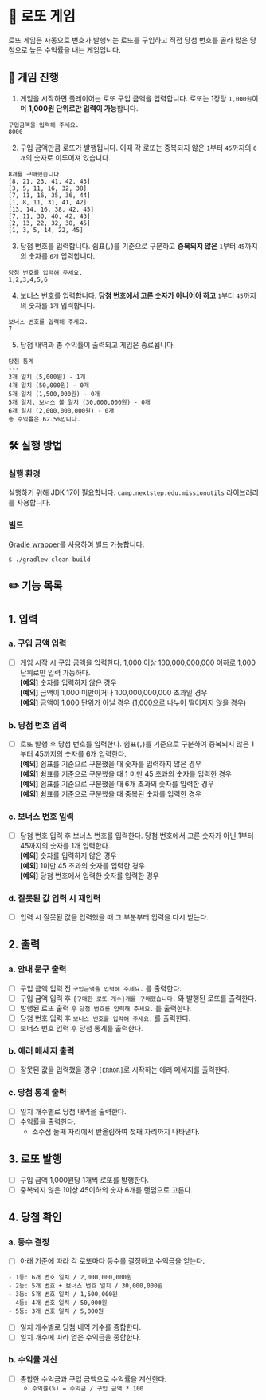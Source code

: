 # 🎰 로또 게임

로또 게임은 자동으로 번호가 발행되는 로또를 구입하고 직접 당첨 번호를 골라 많은 당첨으로 높은 수익률을 내는 게임입니다.

## 📝 게임 진행

1. 게임을 시작하면 플레이어는 로또 구입 금액을 입력합니다. 로또는 1장당 `1,000원`이며 **1,000원 단위로만 입력이 가능**합니다.

```
구입금액을 입력해 주세요.
8000
```

2. 구입 금액만큼 로또가 발행됩니다. 이때 각 로또는 중복되지 않은 `1`부터 `45`까지의 `6개`의 숫자로 이루어져 있습니다.

```
8개를 구매했습니다.
[8, 21, 23, 41, 42, 43] 
[3, 5, 11, 16, 32, 38] 
[7, 11, 16, 35, 36, 44] 
[1, 8, 11, 31, 41, 42] 
[13, 14, 16, 38, 42, 45] 
[7, 11, 30, 40, 42, 43] 
[2, 13, 22, 32, 38, 45] 
[1, 3, 5, 14, 22, 45]
```

3. 당첨 번호를 입력합니다. 쉼표(`,`)를 기준으로 구분하고 **중복되지 않은** `1`부터 `45`까지의 숫자를 `6개` 입력합니다.

```
당첨 번호를 입력해 주세요.
1,2,3,4,5,6
```

4. 보너스 번호를 입력합니다. **당첨 번호에서 고른 숫자가 아니어야 하고** `1`부터 `45`까지의 숫자를 `1개` 입력합니다.

```
보너스 번호를 입력해 주세요.
7
```

5. 당첨 내역과 총 수익률이 출력되고 게임은 종료됩니다.

```
당첨 통계
---
3개 일치 (5,000원) - 1개
4개 일치 (50,000원) - 0개
5개 일치 (1,500,000원) - 0개
5개 일치, 보너스 볼 일치 (30,000,000원) - 0개
6개 일치 (2,000,000,000원) - 0개
총 수익률은 62.5%입니다.
```

## 🛠 실행 방법

### 실행 환경

실행하기 위해 JDK 17이 필요합니다.
`camp.nextstep.edu.missionutils` 라이브러리를 사용합니다.

### 빌드

[Gradle wrapper](https://docs.gradle.org/current/userguide/gradle_wrapper.html)를 사용하여 빌드 가능합니다.

```
$ ./gradlew clean build
```

## ✏️ 기능 목록

## 1. 입력

### a. 구입 금액 입력

-[ ] 게임 시작 시 구입 금액을 입력한다. 1,000 이상 100,000,000,000 이하로 1,000 단위로만 입력 가능하다.  
 **[예외]** 숫자를 입력하지 않은 경우  
 **[예외]** 금액이 1,000 미만이거나 100,000,000,000 초과일 경우  
 **[예외]** 금액이 1,000 단위가 아닐 경우 (1,000으로 나누어 떨어지지 않을 경우)

### b. 당첨 번호 입력

-[ ] 로또 발행 후 당첨 번호를 입력한다. 쉼표(`,`)를 기준으로 구분하여 중복되지 않은 1부터 45까지의 숫자를 6개 입력한다.  
 **[예외]** 쉼표를 기준으로 구분했을 때 숫자를 입력하지 않은 경우  
 **[예외]** 쉼표를 기준으로 구분했을 때 1 미만 45 초과의 숫자를 입력한 경우  
 **[예외]** 쉼표를 기준으로 구분했을 때 6개 초과의 숫자를 입력한 경우  
 **[예외]** 쉼표를 기준으로 구분했을 때 중복된 숫자를 입력한 경우

### c. 보너스 번호 입력

-[ ] 당첨 번호 입력 후 보너스 번호를 입력한다. 당첨 번호에서 고른 숫자가 아닌 1부터 45까지의 숫자를 1개 입력한다.  
 **[예외]** 숫자를 입력하지 않은 경우  
 **[예외]** 1미만 45 초과의 숫자를 입력한 경우  
 **[예외]** 당첨 번호에서 입력한 숫자를 입력한 경우

### d. 잘못된 값 입력 시 재입력

-[ ] 입력 시 잘못된 값을 입력했을 때 그 부분부터 입력을 다시 받는다.

## 2. 출력

### a. 안내 문구 출력

-[ ] 구입 금액 입력 전 `구입금액을 입력해 주세요.` 를 출력한다.
-[ ] 구입 금액 입력 후 `{구매한 로또 개수}개를 구매했습니다.` 와 발행된 로또를 출력한다.
-[ ] 발행된 로또 출력 후 `당첨 번호를 입력해 주세요.` 를 출력한다.
-[ ] 당첨 번호 입력 후 `보너스 번호를 입력해 주세요.` 를 출력한다.
-[ ] 보너스 번호 입력 후 당첨 통계를 출력한다.

### b. 에러 메세지 출력

-[ ] 잘못된 값을 입력했을 경우 `[ERROR]`로 시작하는 에러 메세지를 출력한다.

### c. 당첨 통계 출력

-[ ] 일치 개수별로 당첨 내역을 출력한다.
-[ ] 수익률을 출력한다.
    - 소수점 둘째 자리에서 반올림하여 첫째 자리까지 나타낸다.

## 3. 로또 발행

-[ ] 구입 금액 1,000원당 1개씩 로또를 발행한다.
-[ ] 중복되지 않은 1이상 45이하의 숫자 6개를 랜덤으로 고른다.

## 4. 당첨 확인

### a. 등수 결정

-[ ] 아래 기준에 따라 각 로또마다 등수를 결정하고 수익금을 얻는다.

```
- 1등: 6개 번호 일치 / 2,000,000,000원
- 2등: 5개 번호 + 보너스 번호 일치 / 30,000,000원
- 3등: 5개 번호 일치 / 1,500,000원
- 4등: 4개 번호 일치 / 50,000원
- 5등: 3개 번호 일치 / 5,000원
```

-[ ] 일치 개수별로 당첨 내역 개수를 종합한다.
-[ ] 일치 개수에 따라 얻은 수익금을 종합한다.

### b. 수익률 계산

-[ ] 종합한 수익금과 구입 금액으로 수익률을 계산한다.
    - `수익률(%) = 수익금 / 구입 금액 * 100`
